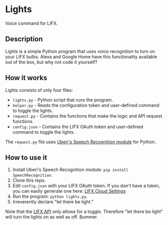 # Lights

Voice command for LIFX.

## Description
Lights is a simple Python program that uses voice recognition to turn on your LIFX bulbs. Alexa and Google Home have this functionality available out of the box, but why not code it yourself?

## How it works
Lights consists of only four files:

* ```lights.py``` - Python script that runs the program.
* ```helper.py``` - Reads the configuration token and user-defined command to toggle the lights.
* ```request.py``` - Contains the functions that make the logic and API request functions.
* ```config.json``` - Contains the LIFX OAuth token and user-defined command to toggle the lights.

The ```request.py``` file uses [Uberi's Speech Recognition module](https://github.com/Uberi/speech_recognition) for Python.

## How to use it

1. Install Uberi's Speech Recognition module: ```pip install SpeechRecognition```.
2. Clone this repo.
3. Edit ```config.json``` with your LIFX OAuth token. If you don't have a token, you can easily generate one here: [LIFX Cloud Settings](https://cloud.lifx.com/settings)
4. Run the program: ```python lights.py```.
5. Irreverently declare "let there be light." 

Note that the [LIFX API](https://api.developer.lifx.com/docs/toggle-power) only allows for a toggle. Therefore "let there be light" will turn the lights on as well as off. Bummer.
